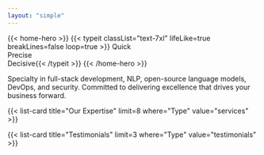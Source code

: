 ```yaml
---
layout: "simple"
---
```


{{< home-hero >}}
{{< typeit classList="text-7xl" lifeLike=true breakLines=false loop=true >}}
Quick<br/>Precise<br/>Decisive{{< /typeit >}}
{{< /home-hero >}}

Specialty in full-stack development, NLP, open-source language models, DevOps, and security. Committed to delivering excellence that drives your business forward.

{{< list-card title="Our Expertise" limit=8 where="Type" value="services" >}}

<!-- ## The CodeBallistix Promise

Every line of code we write at CodeBallistix is aimed at pushing the boundaries of what's possible, transforming challenges into opportunities, and turning ideas into reality. Your vision, powered by our technological expertise, is the formula for success. -->

{{< list-card title="Testimonials" limit=3 where="Type" value="testimonials" >}}

